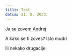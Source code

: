 ```yaml
---
title: Test
datum: 21. 8. 2023.
---
```

Ja se zovem
Andrej

A kako se ti zoves?
Isto mudri

Ili nekako drugacije